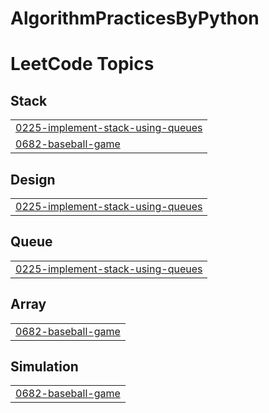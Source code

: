 # AlgorithmPracticesByPython
<!---LeetCode Topics Start-->
# LeetCode Topics
## Stack
|  |
| ------- |
| [0225-implement-stack-using-queues](https://github.com/startFromHere/AlgorithmPracticesInPython/tree/master/0225-implement-stack-using-queues) |
| [0682-baseball-game](https://github.com/startFromHere/AlgorithmPracticesInPython/tree/master/0682-baseball-game) |
## Design
|  |
| ------- |
| [0225-implement-stack-using-queues](https://github.com/startFromHere/AlgorithmPracticesInPython/tree/master/0225-implement-stack-using-queues) |
## Queue
|  |
| ------- |
| [0225-implement-stack-using-queues](https://github.com/startFromHere/AlgorithmPracticesInPython/tree/master/0225-implement-stack-using-queues) |
## Array
|  |
| ------- |
| [0682-baseball-game](https://github.com/startFromHere/AlgorithmPracticesInPython/tree/master/0682-baseball-game) |
## Simulation
|  |
| ------- |
| [0682-baseball-game](https://github.com/startFromHere/AlgorithmPracticesInPython/tree/master/0682-baseball-game) |
<!---LeetCode Topics End-->